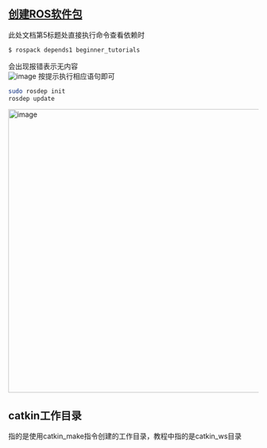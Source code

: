 ## [创建ROS软件包](https://wiki.ros.org/cn/ROS/Tutorials/CreatingPackage)
此处文档第5标题处直接执行命令查看依赖时  
```bash
$ rospack depends1 beginner_tutorials
```
会出现报错表示无内容  
![image](https://github.com/user-attachments/assets/d8f57d70-6c67-4222-aa04-a97a646ee944)
按提示执行相应语句即可  
```bash
sudo rosdep init
rosdep update
```
<img width="571" alt="image" src="https://github.com/user-attachments/assets/5852744a-5a8c-47bb-84c9-de5d168bcd1b" />

## catkin工作目录
指的是使用catkin_make指令创建的工作目录，教程中指的是catkin_ws目录  

